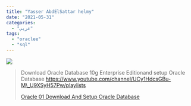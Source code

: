 ```yaml
---
title: "Yasser AbdElSattar helmy"
date: "2021-05-31"
categories:
  - "عربي"
tags:
  - "oraclee"
  - "sql"
---
```


![](https://yt3.ggpht.com/ytc/AAUvwnjbwE637Q9gHdeD-ZOo_cKTBWOmxJRcukaE1g=s176-c-k-c0x00ffffff-no-rj)

> Download Oracle Database 10g Enterprise Editionand setup Oracle Database https://www.youtube.com/channel/UCy1HdcsGBu-M\_U9XSyH57Pw/playlists
>
> [Oracle 01 Download And Setup Oracle Database](https://www.youtube.com/channel/UCy1HdcsGBu-M_U9XSyH57Pw/playlists)
